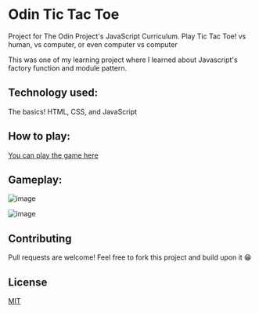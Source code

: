 # Odin Tic Tac Toe

Project for The Odin Project's JavaScript Curriculum.
Play Tic Tac Toe! vs human, vs computer, or even computer vs computer

This was one of my learning project where I learned about Javascript's factory function and module pattern.

## Technology used:

The basics! HTML, CSS, and JavaScript

## How to play:

[You can play the game here](https://yosuanicolaus.github.io/odin-tic-tac-toe/)

## Gameplay:

![image](https://user-images.githubusercontent.com/87525599/221302197-eec81f67-8fed-4210-9cc5-2df2f0648bfe.png)

![image](https://user-images.githubusercontent.com/87525599/221302116-a28176a9-4ef9-4dfc-8966-9173713d6913.png)

## Contributing

Pull requests are welcome! Feel free to fork this project and build upon it 😁

## License

[MIT](https://choosealicense.com/licenses/mit/)
